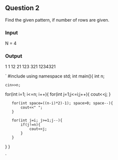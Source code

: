 ## Question 2
Find the given pattern, if number of rows are given.
### Input
N = 4
### Output
1     1
12   21
123 321
1234321

`
#include<iostream>
using namespace std;
int main(){
    int n;

    cin>>n;

    
   for(int i=1; i<=n; i++){
       for(int j=1;j<=i;j++){
           cout<<j;
       }
      
       for(int space=((n-i)*2)-1); space>0; space--){
           cout<<" ";
       }
       
       for(int j=i; j>=1;j--){
           if(j!=n){
               cout<<j;
           }
       }
   }
}


`
